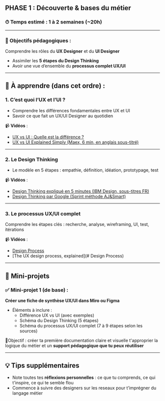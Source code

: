 ## PHASE 1 : Découverte & bases du métier

### ⏱ Temps estimé : 1 à 2 semaines (~20h)

---

### 🎯 Objectifs pédagogiques :

Comprendre les rôles du **UX Designer** et du **UI Designer**

- Assimiler les **5 étapes du Design Thinking**
- Avoir une vue d’ensemble du **processus complet UX/UI**

---

## 🧠 À apprendre (dans cet ordre) :

### 1. **C’est quoi l’UX et l’UI ?**

- Comprendre les différences fondamentales entre UX et UI
- Savoir ce que fait un UX/UI Designer au quotidien

📹 **Vidéos** :

- [UX vs UI : Quelle est la différence ?](https://www.youtube.com/watch?v=5CxXhyhT6Fc)
- [UX vs UI Explained Simply (Maex, 6 min, en anglais sous-titré)](https://youtu.be/9BdtGjoIN4E)

---

### 2. **Le Design Thinking**

- Le modèle en 5 étapes : empathie, définition, idéation, prototypage, test

📹 **Vidéos** :

- [Design Thinking expliqué en 5 minutes (IBM Design, sous-titres FR)](https://www.youtube.com/watch?v=_r0VX-aU_T8)
- [Design Thinking par Google (Sprint méthode AJ&Smart)](https://www.youtube.com/watch?v=V8eLdbKXGzk)

---

### 3. **Le processus UX/UI complet**

Comprendre les étapes clés : recherche, analyse, wireframing, UI, test, itérations

📹 **Vidéos** :

- [Design Process](https://www.youtube.com/watch?v=rUUaNWD_wNs)
- [The UX design process, explained](# Design Process)


---

## 🎨 Mini-projets

### ✅ Mini-projet 1 (de base) :

**Créer une fiche de synthèse UX/UI dans Miro ou Figma**

- Éléments à inclure :
    - Différence UX vs UI (avec exemples)
    - Schéma du Design Thinking (5 étapes)
    - Schéma du processus UX/UI complet (7 à 9 étapes selon les sources)

📌Objectif : créer ta première documentation claire et visuelle t'approprier la logique du métier et un **support pédagogique que tu peux réutiliser**

---

## 💡 Tips supplémentaires

- Note toutes tes **réflexions personnelles** : ce que tu comprends, ce qui t'inspire, ce qui te semble flou
- Commence à suivre des designers sur les reseaux pour t’imprégner du langage métier